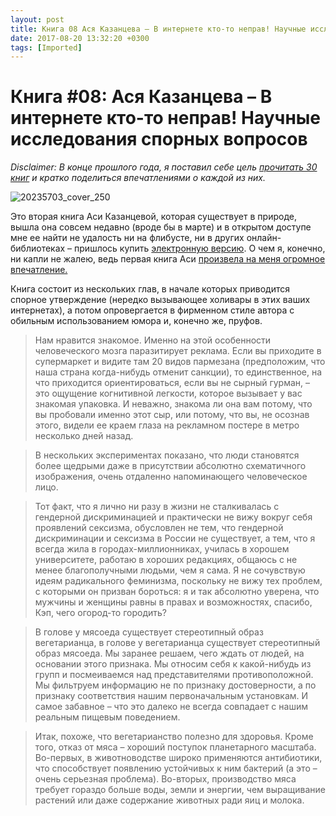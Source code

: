 ```yaml
---
layout: post
title: Книга 08 Ася Казанцева – В интернете кто-то неправ! Научные исследования спорных вопросов
date: 2017-08-20 13:32:20 +0300
tags: [Imported]
---
```

# Книга #08: Ася Казанцева – В интернете кто-то неправ! Научные исследования спорных вопросов 

_Disclaimer: В конце прошлого года, я поставил себе цель [прочитать 30 книг](https://blog.alexeyev.me/2015/12/30-books-2016/ "2016: 30 книг") и кратко поделиться впечатлениями о каждой из них._

![20235703_cover_250](https://vlaim.s3.amazonaws.com/uploads/2016/04/20235703_cover_250.jpg)

Это вторая книга Аси Казанцевой, которая существует в природе, вышла она совсем недавно (вроде бы в марте) и в открытом доступе мне ее найти не удалость ни на флибусте, ни в других онлайн-библиотеках – пришлось купить [электронную версию](http://www.litres.ru/asya-kazanceva/v-internete-kto-to-neprav-nauchnye-issledovaniya-spornyh-voprosov/). О чем я, конечно, ни капли не жалею, ведь первая книга Аси [произвела на меня огромное впечатление.](https://blog.alexeyev.me/2016/02/asya-kazantseva/ "Книга #06: Ася Казанцева – Кто бы мог подумать! Как мозг заставляет нас делать глупости")

Книга состоит из нескольких глав, в начале которых приводится спорное утверждение (нередко вызывающее холивары в этих ваших интернетах), а потом опровергается в фирменном стиле автора с обильным использованием юмора и, конечно же, пруфов.

> <div class="bm-quote-content-text">Нам нравится знакомое. Именно на этой особенности человеческого мозга паразитирует реклама. Если вы приходите в супермаркет и видите там 20 видов пармезана (предположим, что наша страна когда-нибудь отменит санкции), то единственное, на что приходится ориентироваться, если вы не сырный гурман, – это ощущение когнитивной легкости, которое вызывает у вас знакомая упаковка. И неважно, знакома ли она вам потому, что вы пробовали именно этот сыр, или потому, что вы, не осознав этого, видели ее краем глаза на рекламном постере в метро несколько дней назад.</div>

> В нескольких экспериментах показано, что люди становятся более щедрыми даже в присутствии абсолютно схематичного изображения, очень отдаленно напоминающего человеческое лицо.

> Тот факт, что я лично ни разу в жизни не сталкивалась с гендерной дискриминацией и практически не вижу вокруг себя проявлений сексизма, обусловлен не тем, что гендерной дискриминации и сексизма в России не существует, а тем, что я всегда жила в городах-миллионниках, училась в хорошем университете, работаю в хороших редакциях, общаюсь с не менее благополучными людьми, чем я сама. Я не сочувствую идеям радикального феминизма, поскольку не вижу тех проблем, с которыми он призван бороться: я и так абсолютно уверена, что мужчины и женщины равны в правах и возможностях, спасибо, Кэп, чего огород-то городить?

> В голове у мясоеда существует стереотипный образ вегетарианца, в голове у вегетарианца существует стереотипный образ мясоеда. Мы заранее решаем, чего ждать от людей, на основании этого признака. Мы относим себя к какой-нибудь из групп и посмеиваемся над представителями противоположной. Мы фильтруем информацию не по признаку достоверности, а по признаку соответствия нашим первоначальным установкам. И самое забавное – что это далеко не всегда совпадает с нашим реальным пищевым поведением.

> Итак, похоже, что вегетарианство полезно для здоровья. Кроме того, отказ от мяса – хороший поступок планетарного масштаба. Во-первых, в животноводстве широко применяются антибиотики, что способствует появлению устойчивых к ним бактерий (а это – очень серьезная проблема). Во-вторых, производство мяса требует гораздо больше воды, земли и энергии, чем выращивание растений или даже содержание животных ради яиц и молока.